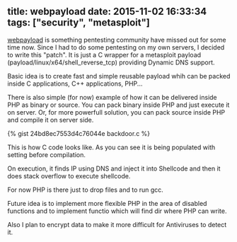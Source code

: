 title: webpayload
date: 2015-11-02 16:33:34
tags: ["security", "metasploit"]
---

[webpayload](https://github.com/nemanjan00/webpayload) is something pentesting community have missed out for some time now. Since I had to do some pentesting on my own servers, I decided to write this "patch". It is just a C wrapper for a metasploit payload (payload/linux/x64/shell_reverse_tcp) providing Dynamic DNS support. 

Basic idea is to create fast and simple reusable payload whih can be packed inside C applications, C++ applications, PHP...

There is also simple (for now) example of how it can be delivered inside PHP as binary or source. You can pack binary inside PHP and just execute it on server. Or, for more powerfull solution, you can pack source inside PHP and compile it on server side. 

{% gist 24bd8ec7553d4c76044e backdoor.c %}

This is how C code looks like.  As you can see it is being populated with setting before compilation. 

On execution, it finds IP using DNS and inject it into Shellcode and then it does stack overflow to execute shellcode. 

For now PHP is there just to drop files and to run gcc.

Future idea is to implement more flexible PHP in the area of disabled functions and to implement functio which will find dir where PHP can write.

Also I plan to encrypt data to make it more difficult for Antiviruses to detect it. 

